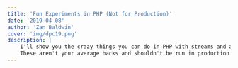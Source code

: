 ```yaml
---
title: 'Fun Experiments in PHP (Not for Production)'
date: '2019-04-08'
author: 'Zan Baldwin'
cover: 'img/dpc19.png'
description: |
    I'll show you the crazy things you can do in PHP with streams and autoloader overloading to write your own language features, including generics. I'll also show you how you can supercharge your applications using aspect-oriented programming or encrypt source code on-the-fly using only PHP. As if that wasn't enough, we'll go even further and make PHP a polyglot language by importing esoteric language scripts!
    These aren't your average hacks and shouldn't be run in production... but let's explore these concepts as fun experiments so you'll never think of PHP as boring again!
---
```

